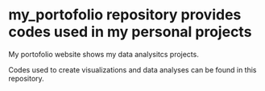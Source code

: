 # my_portofolio repository provides codes used in my personal projects

My portofolio website shows my data analysitcs projects.

Codes used to create visualizations and data analyses can be found in this repository.
